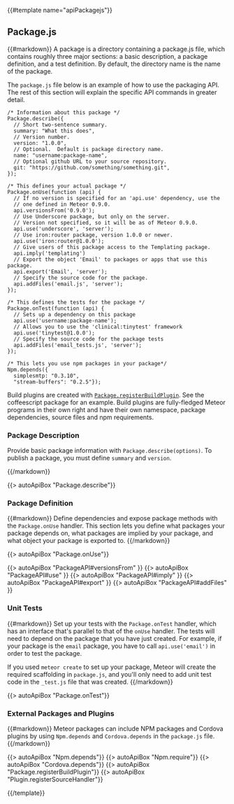 {{#template name="apiPackagejs"}}

<h2 id="packagejs"><span>Package.js</span></h2>

{{#markdown}} A package is a directory containing a package.js file, which
contains roughly three major sections: a basic description, a package
definition, and a test definition. By default, the directory name is the name of
the package.

The `package.js` file below is an example of how to use the packaging API. The
rest of this section will explain the specific API commands in greater detail.


    /* Information about this package */
    Package.describe({
      // Short two-sentence summary.
      summary: "What this does",
      // Version number.
      version: "1.0.0",
      // Optional.  Default is package directory name.
      name: "username:package-name",
      // Optional github URL to your source repository.
      git: "https://github.com/something/something.git",
    });

    /* This defines your actual package */
    Package.onUse(function (api) {
      // If no version is specified for an 'api.use' dependency, use the
      // one defined in Meteor 0.9.0.
      api.versionsFrom('0.9.0');
      // Use Underscore package, but only on the server.
      // Version not specified, so it will be as of Meteor 0.9.0.
      api.use('underscore', 'server');
      // Use iron:router package, version 1.0.0 or newer.
      api.use('iron:router@1.0.0');
      // Give users of this package access to the Templating package.
      api.imply('templating')
      // Export the object 'Email' to packages or apps that use this package.
      api.export('Email', 'server');
      // Specify the source code for the package.
      api.addFiles('email.js', 'server');
    });

    /* This defines the tests for the package */
    Package.onTest(function (api) {
      // Sets up a dependency on this package
      api.use('username:package-name');
      // Allows you to use the 'clinical:tinytest' framework
      api.use('tinytest@1.0.0');
      // Specify the source code for the package tests
      api.addFiles('email_tests.js', 'server');
    });

    /* This lets you use npm packages in your package*/
    Npm.depends({
      simplesmtp: "0.3.10",
      "stream-buffers": "0.2.5"});

Build plugins are created with
[`Package.registerBuildPlugin`](#Package-registerBuildPlugin). See the
coffeescript package for an example. Build plugins are fully-fledged Meteor
programs in their own right and have their own namespace, package dependencies,
source files and npm requirements.

<h3 id="packagedescription"><span>Package Description</span></h3>

Provide basic package information with `Package.describe(options)`. To publish a
package, you must define `summary` and `version`.

{{/markdown}}

{{> autoApiBox "Package.describe"}}


<h3 id="packagedefinition"><span>Package Definition</span></h3>

{{#markdown}}
Define dependencies and expose package methods with the
`Package.onUse` handler. This section lets you define what packages your package
depends on, what packages are implied by your package, and what object your
package is exported to.
{{/markdown}}

{{> autoApiBox "Package.onUse"}}

{{> autoApiBox "PackageAPI#versionsFrom" }}
{{> autoApiBox "PackageAPI#use" }}
{{> autoApiBox "PackageAPI#imply" }}
{{> autoApiBox "PackageAPI#export" }}
{{> autoApiBox "PackageAPI#addFiles" }}

<h3 id="packagetests"><span>Unit Tests</span></h3>

{{#markdown}}
Set up your tests with the `Package.onTest` handler, which has an interface
that's parallel to that of the `onUse` handler. The tests will need to depend on
the package that you have just created. For example, if your package is the
`email` package, you have to call `api.use('email')` in order to test the
package.

If you used `meteor create` to set up your package, Meteor will create the
required scaffolding in `package.js`, and you'll only need to add unit test code
in the `_test.js` file that was created.
{{/markdown}}

{{> autoApiBox "Package.onTest"}}


<h3><span>External Packages and Plugins</span></h3>

{{#markdown}}
Meteor packages can include NPM packages and Cordova plugins by using
`Npm.depends` and `Cordova.depends` in the `package.js` file.
{{/markdown}}

{{> autoApiBox "Npm.depends"}}
{{> autoApiBox "Npm.require"}}
{{> autoApiBox "Cordova.depends"}}
{{> autoApiBox "Package.registerBuildPlugin"}}
{{> autoApiBox "Plugin.registerSourceHandler"}}

{{/template}}
